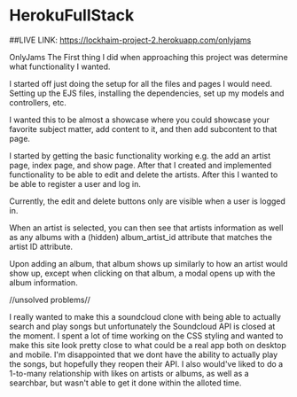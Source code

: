 # HerokuFullStack
##LIVE LINK: https://lockhaim-project-2.herokuapp.com/onlyjams

OnlyJams
The First thing I did when approaching this project was determine what functionality I wanted.

I started off just doing the setup for all the files and pages I would need. Setting up the EJS files, installing the dependencies, set up my models and controllers, etc.

I wanted this to be almost a showcase where you could showcase your favorite subject matter, add content to it, and then add subcontent to that page.

I started by getting the basic functionality working e.g. the add an artist page, index page, and show page. After that I created and implemented functionality to be able to edit and delete the artists. After this I wanted to be able to register a user and log in.

Currently, the edit and delete buttons only are visible when a user is logged in.

When an artist is selected, you can then see that artists information as well as any albums with a (hidden) album_artist_id attribute that matches the artist ID attribute.

Upon adding an album, that album shows up similarly to how an artist would show up, except when clicking on that album, a modal opens up with the album information.

//unsolved problems//

I really wanted to make this a soundcloud clone with being able to actually search and play songs but unfortunately the Soundcloud API is closed at the moment. I spent a lot of time working on the CSS styling and wanted to make this site look pretty close to what could be a real app both on desktop and mobile. I'm disappointed that we dont have the ability to actually play the songs, but hopefully they reopen their API. I also would've liked to do a 1-to-many relationship with likes on artists or albums, as well as a searchbar, but wasn't able to get it done within the alloted time.

